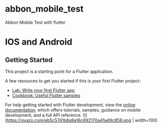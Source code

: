 # abbon_mobile_test

Abbon Mobile Test with flutter

# IOS and Android

## Getting Started

This project is a starting point for a Flutter application.

A few resources to get you started if this is your first Flutter project:

- [Lab: Write your first Flutter app](https://docs.flutter.dev/get-started/codelab)
- [Cookbook: Useful Flutter samples](https://docs.flutter.dev/cookbook)

For help getting started with Flutter development, view the
[online documentation](https://docs.flutter.dev/), which offers tutorials,
samples, guidance on mobile development, and a full API reference.
![](https://gyazo.com/eb5c5741b6a9a16c692170a41a49c858.png | width=100)
